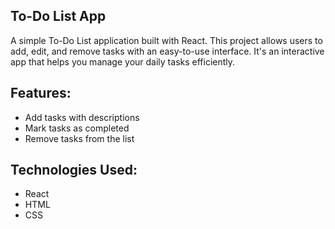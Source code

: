 ## To-Do List App

A simple To-Do List application built with React. This project allows users to add, edit, and remove tasks with an easy-to-use interface. It's an interactive app that helps you manage your daily tasks efficiently.

## Features:
- Add tasks with descriptions
- Mark tasks as completed
- Remove tasks from the list


## Technologies Used:
- React
- HTML
- CSS
